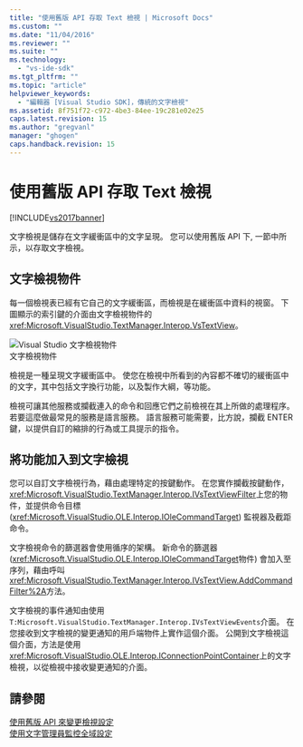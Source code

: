 ```yaml
---
title: "使用舊版 API 存取 Text 檢視 | Microsoft Docs"
ms.custom: ""
ms.date: "11/04/2016"
ms.reviewer: ""
ms.suite: ""
ms.technology: 
  - "vs-ide-sdk"
ms.tgt_pltfrm: ""
ms.topic: "article"
helpviewer_keywords: 
  - "編輯器 [Visual Studio SDK]，傳統的文字檢視"
ms.assetid: 8f751f72-c972-4be3-84ee-19c281e02e25
caps.latest.revision: 15
ms.author: "gregvanl"
manager: "ghogen"
caps.handback.revision: 15
---
```

# 使用舊版 API 存取 Text 檢視
[!INCLUDE[vs2017banner](../code-quality/includes/vs2017banner.md)]

文字檢視是儲存在文字緩衝區中的文字呈現。  您可以使用舊版 API 下, 一節中所示，以存取文字檢視。  
  
## 文字檢視物件  
 每一個檢視表已經有它自己的文字緩衝區，而檢視是在緩衝區中資料的視窗。  下圖顯示的索引鍵的介面由文字檢視物件的<xref:Microsoft.VisualStudio.TextManager.Interop.VsTextView>。  
  
 ![Visual Studio 文字檢視物件](~/docs/extensibility/media/vstextview.gif "vstextview")  
文字檢視物件  
  
 檢視是一種呈現文字緩衝區中。  使您在檢視中所看到的內容都不確切的緩衝區中的文字，其中包括文字換行功能，以及製作大綱，等功能。  
  
 檢視可讓其他服務或攔截連入的命令和回應它們之前檢視在其上所做的處理程序。  若要這麼做最常見的服務是語言服務。  語言服務可能需要，比方說，攔截 ENTER 鍵，以提供自訂的縮排的行為或工具提示的指令。  
  
## 將功能加入到文字檢視  
 您可以自訂文字檢視行為，藉由處理特定的按鍵動作。  在您實作攔截按鍵動作， <xref:Microsoft.VisualStudio.TextManager.Interop.IVsTextViewFilter>上您的物件，並提供命令目標 \(<xref:Microsoft.VisualStudio.OLE.Interop.IOleCommandTarget>\) 監視器及截距命令。  
  
 文字檢視命令的篩選器會使用循序的架構。  新命令的篩選器 \(<xref:Microsoft.VisualStudio.OLE.Interop.IOleCommandTarget>物件\) 會加入至序列，藉由呼叫<xref:Microsoft.VisualStudio.TextManager.Interop.IVsTextView.AddCommandFilter%2A>方法。  
  
 文字檢視的事件通知由使用`T:Microsoft.VisualStudio.TextManager.Interop.IVsTextViewEvents`介面。  在您接收到文字檢視的變更通知的用戶端物件上實作這個介面。  公開到文字檢視這個介面，方法是使用<xref:Microsoft.VisualStudio.OLE.Interop.IConnectionPointContainer>上的文字檢視，以從檢視中接收變更通知的介面。  
  
## 請參閱  
 [使用舊版 API 來變更檢視設定](../extensibility/changing-view-settings-by-using-the-legacy-api.md)   
 [使用文字管理員監控全域設定](../extensibility/using-the-text-manager-to-monitor-global-settings.md)